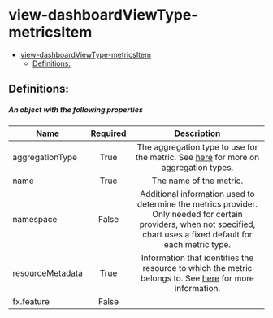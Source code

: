 <a name="view-dashboardviewtype-metricsitem"></a>
# view-dashboardViewType-metricsItem
* [view-dashboardViewType-metricsItem](#view-dashboardviewtype-metricsitem)
    * [Definitions:](#view-dashboardviewtype-metricsitem-definitions)

<a name="view-dashboardviewtype-metricsitem-definitions"></a>
## Definitions:
<a name="view-dashboardviewtype-metricsitem-definitions-an-object-with-the-following-properties"></a>
##### An object with the following properties
| Name | Required | Description
| ---|:--:|:--:|
|aggregationType|True|The aggregation type to use for the metric. See [here](dx-enum-dashboardSchemaQueryTileMetricsItem-type.md) for more on aggregation types.
|name|True|The name of the metric.
|namespace|False|Additional information used to determine the metrics provider. Only needed for certain providers, when not specified, chart uses a fixed default for each metric type.
|resourceMetadata|True|Information that identifies the resource to which the metric belongs to. See [here](dx-view-dashboardViewType-metricsItemResource.md) for more information.
|fx.feature|False|
